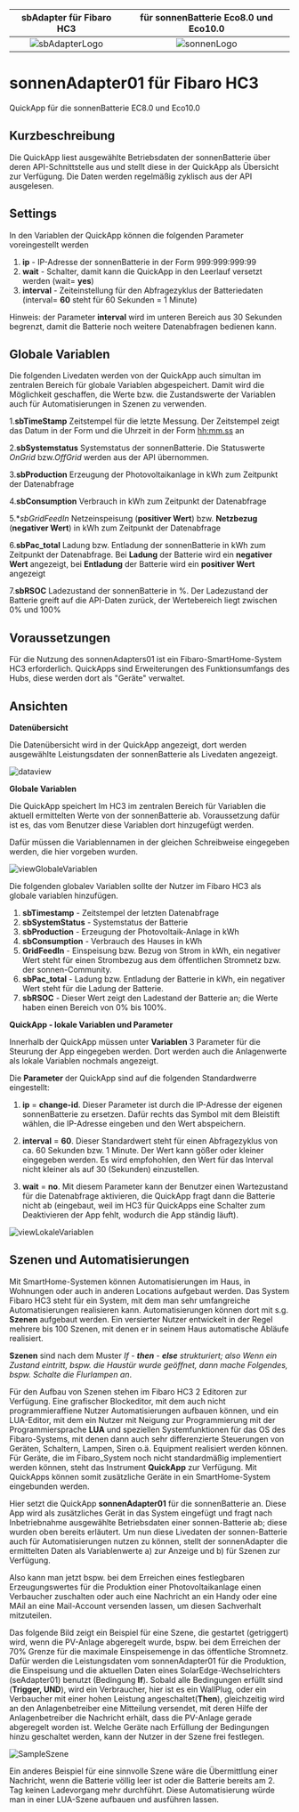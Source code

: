 |sbAdapter für Fibaro HC3               |für sonnenBatterie Eco8.0 und Eco10.0    |
|:-------------------------------------:|:------------------------------------:|
|![sbAdapterLogo](/Images/sbAdapter-Icon.png)   |![sonnenLogo](/Images/sonnen.png)             |

# sonnenAdapter01 für Fibaro HC3
QuickApp für die sonnenBatterie EC8.0 und Eco10.0

## Kurzbeschreibung
Die QuickApp liest ausgewählte Betriebsdaten der sonnenBatterie über deren API-Schnittstelle aus und stellt diese in der QuickApp als Übersicht zur Verfügung. Die Daten werden regelmäßig zyklisch aus der API ausgelesen.

## Settings
In den Variablen der QuickApp können die folgenden Parameter voreingestellt werden

1. **ip** - IP-Adresse der sonnenBatterie in der Form 999:999:999:99
2. **wait** - Schalter, damit kann die QuickApp in den Leerlauf versetzt werden (wait= **yes**)
3. **interval** - Zeiteinstellung für den Abfragezyklus der Batteriedaten (interval= **60** steht für 60 Sekunden = 1 Minute)

Hinweis: der Parameter **interval** wird im unteren Bereich aus 30 Sekunden begrenzt, damit die Batterie noch weitere Datenabfragen bedienen kann.

## Globale Variablen
Die folgenden Livedaten werden von der QuickApp auch simultan im zentralen Bereich für globale Variablen abgespeichert. Damit wird die Möglichkeit geschaffen, die Werte bzw. die Zustandswerte der Variablen auch für Automatisierungen in Szenen zu verwenden.

1.**sbTimeStamp**
  Zeitstempel für die letzte Messung.
  Der Zeitstempel zeigt das Datum in der Form <yyyy-mm-dd> und die Uhrzeit in der Form <hh:mm.ss> an  

2.**sbSystemstatus**
  Systemstatus der sonnenBatterie. 
  Die Statuswerte *OnGrid* bzw.*OffGrid* werden aus der API übernommen.

3.**sbProduction** 
  Erzeugung der Photovoltaikanlage in kWh zum Zeitpunkt der Datenabfrage

4.**sbConsumption** 
  Verbrauch in kWh zum Zeitpunkt der Datenabfrage

5.**sbGridFeedIn*
  Netzeinspeisung (**positiver Wert**) bzw. **Netzbezug** (**negativer Wert**) in kWh zum Zeitpunkt der Datenabfrage

6.**sbPac_total**
  Ladung bzw. Entladung der sonnenBatterie in kWh zum Zeitpunkt der Datenabfrage. 
  Bei **Ladung** der Batterie wird ein **negativer Wert** angezeigt, bei **Entladung** der Batterie wird ein **positiver Wert** angezeigt

7.**sbRSOC**
  Ladezustand der sonnenBatterie in %. Der Ladezustand der Batterie greift auf die API-Daten zurück, der Wertebereich liegt zwischen 0% und 100%
  
## Voraussetzungen
Für die Nutzung des sonnenAdapters01 ist ein Fibaro-SmartHome-System HC3 erforderlich. QuickApps sind Erweiterungen des Funktionsumfangs des Hubs, diese werden dort  als "Geräte" verwaltet.

## Ansichten
**Datenübersicht**

Die Datenübersicht wird in der QuickApp angezeigt, dort werden ausgewählte Leistungsdaten der sonnenBatterie als Livedaten angezeigt.

![dataview](sbAdapter-Datenübersicht.png "Datenübersicht")

**Globale Variablen**

Die QuickApp speichert Im HC3 im zentralen Bereich für Variablen die aktuell ermittelten Werte von der sonnenBatterie ab.
Voraussetzung dafür ist es, das vom Benutzer diese Variablen dort hinzugefügt werden. 

Dafür müssen die Variablennamen in der gleichen Schreibweise eingegeben werden, die hier vorgeben wurden.

![viewGlobaleVariablen](sbAdapter-GlobaleVariablen650.png "Globale Variablen")

Die folgenden globalev Variablen sollte der Nutzer im Fibaro HC3 als globale variablen hinzufügen.

1. **sbTimestamp** - Zeitstempel der letzten Datenabfrage
2. **sbSystemStatus** - Systemstatus der Batterie
3. **sbProduction** - Erzeugung der Photovoltaik-Anlage in kWh
4. **sbConsumption** - Verbrauch des Hauses in kWh
5. **GridFeedIn** - Einspeisung bzw. Bezug von Strom in kWh, ein negativer Wert steht für einen Strombezug aus dem öffentlichen Stromnetz bzw. der sonnen-Community.
6. **sbPac_total** - Ladung bzw. Entladung der Batterie in kWh, ein negativer Wert steht für die Ladung der Batterie.
7. **sbRSOC** - Dieser Wert zeigt den Ladestand der Batterie an; die Werte haben einen Bereich von 0% bis 100%.

**QuickApp - lokale Variablen und Parameter**

Innerhalb der QuickApp müssen unter **Variablen** 3 Parameter für die Steurung der App eingegeben werden. Dort werden auch die Anlagenwerte als lokale Variablen nochmals angezeigt.

Die **Parameter** der QuickApp sind auf die folgenden Standardwerre eingestellt:

1. **ip** = **change-id**. Dieser Parameter ist durch die IP-Adresse der eigenen sonnenBatterie zu ersetzen. Dafür rechts das Symbol mit dem Bleistift wählen, die IP-Adresse eingeben und den Wert abspeichern.

2. **interval** = **60**. Dieser Standardwert steht für einen Abfragezyklus von ca. 60 Sekunden bzw. 1 Minute. Der Wert kann gößer oder kleiner eingegeben werden. Es wird empfohohlen, den Wert für das Interval nicht kleiner als auf 30 (Sekunden) einzustellen.

3. **wait** = **no**. Mit diesem Parameter kann der Benutzer einen Wartezustand für die Datenabfrage aktivieren, die QuickApp fragt dann die Batterie nicht ab (eingebaut, weil im HC3 für QuickApps eine Schalter zum Deaktivieren der App fehlt, wodurch die App ständig läuft).

![viewLokaleVariablen](sbAdapter-lokaleParameterundDaten650.png "lokale Variablen")

## Szenen und Automatisierungen

Mit SmartHome-Systemen können Automatisierungen im Haus, in Wohnungen oder auch in anderen Locations aufgebaut werden. Das System Fibaro HC3 steht für ein System, mit dem man sehr umfangreiche Automatisierungen realisieren kann. Automatisierungen können dort mit s.g. **Szenen** aufgebaut werden. Ein versierter Nutzer entwickelt in der Regel mehrere bis 100 Szenen, mit denen er in seinem Haus automatische Abläufe realisiert.

**Szenen** sind nach dem Muster **If* - **then** - **else** strukturiert; also *Wenn* ein Zustand eintritt, bspw. *die Haustür wurde geöffnet*, *dann* mache Folgendes, bspw. *Schalte die Flurlampen an**.

Für den Aufbau von Szenen stehen im Fibaro HC3 2 Editoren zur Verfügung. Eine grafischer Blockeditor, mit dem auch nicht programmieraffiene Nutzer Automatisierungen aufbauen können, und ein LUA-Editor, mit dem ein Nutzer mit Neigung zur Programmierung mit der Programmiersprache **LUA** und speziellen Systemfunktionen für das OS des Fibaro-Systems, mit denen dann auch sehr differenzierte Steuerungen von Geräten, Schaltern, Lampen, Siren o.ä. Equipment realisiert werden können. Für Geräte, die im Fibaro_System noch nicht standardmäßig implementiert werden können, steht das Instrument **QuickApp** zur Verfügung. Mit QuickApps können somit zusätzliche Geräte in ein SmartHome-System eingebunden werden.

Hier setzt die QuickApp **sonnenAdapter01** für die sonnenBatterie an. Diese App wird als zusätzliches Gerät in das System eingefügt und fragt nach Inbetriebnahme ausgewählte Betriebsdaten einer sonnen-Batterie ab; diese wurden oben bereits erläutert. Um nun diese Livedaten der sonnen-Batterie auch für Automatisierungen nutzen zu können, stellt der sonnenAdapter die ermittelten Daten als Variablenwerte a) zur Anzeige und b) für Szenen zur Verfügung.

Also kann man jetzt bspw. bei dem Erreichen eines festlegbaren Erzeugungswertes für die Produktion einer Photovoltaikanlage einen Verbaucher zuschalten oder auch eine Nachricht an ein Handy oder eine MAil an eine Mail-Account versenden lassen, um diesen Sachverhalt mitzuteilen.

Das folgende Bild zeigt ein Beispiel für eine Szene, die gestartet (getriggert) wird, wenn die PV-Anlage abgeregelt wurde, bspw. bei dem Erreichen der 70% Grenze für die maximale Einspeisemenge in das öffentliche Stromnetz. Dafür werden die Leistungsdaten vom sonnenAdapter01 für die Produktion, die Einspeisung und die aktuellen Daten eines SolarEdge-Wechselrichters (seAdapter01) benutzt (Bedingung **If**). Sobald alle Bedingungen erfüllt sind (**Trigger, UND**), wird ein Verbraucher, hier ist es ein WallPlug, oder ein Verbaucher mit einer hohen Leistung angeschaltet(**Then**), gleichzeitig wird an den Anlagenbetreiber eine Mitteilung versendet, mit deren Hilfe der Anlagenbetreiber die Nachricht erhält, dass die PV-Anlage gerade abgeregelt worden ist. Welche Geräte nach Erfüllung der Bedingungen hinzu geschaltet werden, kann der Nutzer in der Szene frei festlegen.

![SampleSzene](SampleSzene650.png "Beispiel für eine Szene")

Ein anderes Beispiel für eine sinnvolle Szene wäre die Übermittlung einer Nachricht, wenn die Batterie völlig leer ist oder die Batterie bereits am 2. Tag keinen Ladevorgang mehr durchführt. Diese Automatisierung würde man in einer LUA-Szene aufbauen und ausführen lassen.
